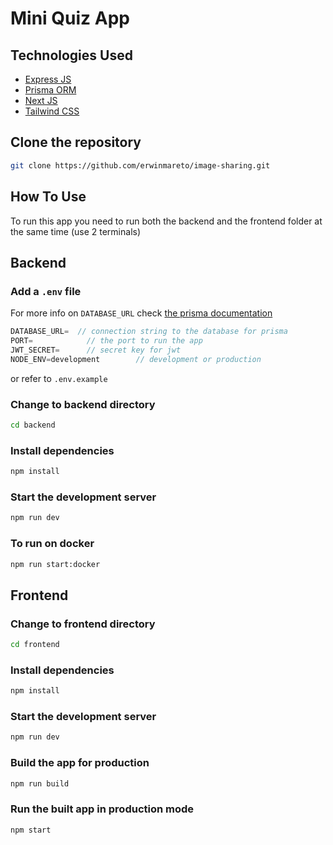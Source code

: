 # Mini Quiz App

## Technologies Used

- [Express JS](https://expressjs.com/)
- [Prisma ORM](https://www.prisma.io/)
- [Next JS](https://nextjs.org/)
- [Tailwind CSS](https://tailwindcss.com/)

## Clone the repository

```bash
git clone https://github.com/erwinmareto/image-sharing.git
```

## How To Use

To run this app you need to run both the backend and the frontend folder at the same time (use 2 terminals)

## Backend

### Add a ```.env``` file
For more info on ```DATABASE_URL``` check [the prisma documentation](https://www.prisma.io/docs/orm/reference/connection-urls)
```javascript
DATABASE_URL=  // connection string to the database for prisma
PORT=            // the port to run the app
JWT_SECRET=      // secret key for jwt
NODE_ENV=development        // development or production
```
or refer to ```.env.example```

### Change to backend directory

```bash
cd backend
```

### Install dependencies

```bash
npm install
```

### Start the development server

```bash
npm run dev
```

### To run on docker

```bash
npm run start:docker
```

## Frontend

### Change to frontend directory

```bash
cd frontend
```

### Install dependencies

```bash
npm install
```

### Start the development server

```bash
npm run dev
```

### Build the app for production

```bash
npm run build
```

### Run the built app in production mode

```bash
npm start
```